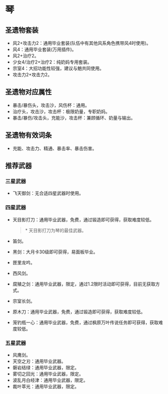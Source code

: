 # 琴

## 圣遗物套装

- 风2+攻击力2：通用毕业套装(队伍中有其他风系角色携带风4时使用)。
- 风4：通用毕业套装(万用插件)。
- 风2+治疗2。
- 少女4/治疗2+治疗2：纯奶妈专用套装。
- 宗室4：大招功能性较强，建议与魈共同使用。
- 攻击力2+攻击力2。

## 圣遗物对应属性

- 暴击/暴伤头，攻击沙，风伤杯：通用。
- 治疗头，攻击沙，攻击杯：极限奶量，专职奶妈。
- 暴击/暴伤/攻击头，充能沙，攻击杯：兼顾循环、奶量与输出。

## 圣遗物有效词条

- 充能、攻击力、精通、暴击率、暴击伤害。

## 推荐武器

### 三星武器

- 飞天御剑：无合适四星武器时使用。

### 四星武器

- 天目影打刀：通用毕业武器，免费，通过锻造即可获得，获取难度较低。

  > \* 天目影打刀为琴的最佳武器。  

- 笛剑。
- 黑剑：大月卡30级即可获得，易面板毕业。
- 匣里龙吟。
- 西风剑。
- 腐殖之剑：通用毕业武器，限定，通过1.2限时活动即可获得，目前无获取方式。
- 宗室长剑。
- 原木刀：通用毕业武器，免费，通过锻造即可获得，获取难度较低。
- 笼钓瓶一心：通用毕业武器，免费，通过枫原万叶传说任务即可获得，获取难度较低。

### 五星武器

- 风鹰剑。
- 天空之刃：通用毕业武器。
- 磐岩结绿：通用毕业武器，限定。
- 雾切之回光：通用毕业武器，限定。
- 波乱月白经津：通用毕业武器，限定。
- 裁叶萃光：通用毕业武器，限定。
